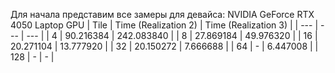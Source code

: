 Для начала представим все замеры для девайса: NVIDIA GeForce RTX 4050 Laptop GPU
| Tile | Time (Realization 2) | Time (Realization 3) |
| --- | --- | --- |
| 4 | 90.216384 | 242.083840 |
| 8 | 27.869184 | 49.976320 |
| 16 | 20.271104 | 13.777920 |
| 32 | 20.150272 | 7.666688 |
| 64 | - | 6.447008 |
| 128 | - | - |

